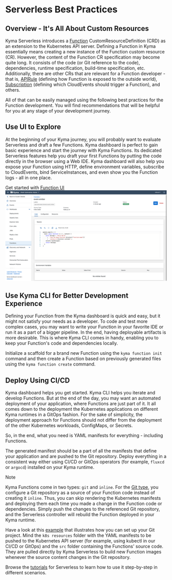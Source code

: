# Serverless Best Practices

## Overview - It's All About Custom Resources

Kyma Serverless introduces a [Function](resources/06-10-function-cr.md) CustomResourceDefinition (CRD) as an extension to the Kubernetes API server.
Defining a Function in Kyma essentially means creating a new instance of the Function custom resource (CR). However, the content of the Function CR specification may become quite long. It consists of the code (or Git reference to the code), dependencies, runtime specification, build-time specification, etc. Additionally, there are other CRs that are relevant for a Function developer - that is, [APIRule](https://kyma-project.io/docs/kyma/latest/05-technical-reference/00-custom-resources/apix-01-apirule/) (defining how Function is exposed to the outside world), [Subscription](https://kyma-project.io/docs/kyma/latest/05-technical-reference/00-custom-resources/evnt-01-subscription/) (defining which CloudEvents should trigger a Function), and others.

All of that can be easily managed using the following best practices for the Function development. You will find recommendations that will be helpful for you at any stage of your development journey.

## Use UI to Explore

At the beginning of your Kyma journey, you will probably want to evaluate Serverless and draft a few Functions.
Kyma dashboard is perfect to gain basic experience and start the journey with Kyma Functions. Its dedicated Serverless features help you draft your first Functions by putting the code directly in the browser using a Web IDE.
Kyma dashboard will also help you expose your Function using HTTP, define environment variables, subscribe to CloudEvents, bind ServiceInstances, and even show you the Function logs - all in one place.

Get started with [Function UI](tutorials/01-10-create-inline-function.md)
![function-ui](../assets/svls-function-ui.png)

## Use Kyma CLI for Better Development Experience

Defining your Function from the Kyma dashboard is quick and easy, but it might not satisfy your needs as a developer. To code and test more complex cases, you may want to write your Function in your favorite IDE or run it as a part of a bigger pipeline. In the end, having deployable artifacts is more desirable. This is where Kyma CLI comes in handy, enabling you to keep your Function's code and dependencies locally.

Initialize a scaffold for a brand new Function using the `kyma function init` command and then create a Function based on previously generated files using the `kyma function create` command.

## Deploy Using CI/CD

Kyma dashboard helps you get started. Kyma CLI helps you iterate and develop Functions.
But at the end of the day, you may want an automated deployment of your application, where Functions are just part of it.
It all comes down to the deployment the Kubernetes applications on different Kyma runtimes in a GitOps fashion. For the sake of simplicity, the deployment approach for Functions should not differ from the deployment of the other Kubernetes workloads, ConfigMaps, or Secrets.

So, in the end, what you need is YAML manifests for everything - including Functions.

The generated manifest should be a part of all the manifests that define your application and are pushed to the Git repository.
Deploy everything in a consistent way either using CI/CD or GitOps operators (for example, `fluxcd` or `argocd`) installed on your Kyma runtime.

> [!NOTE]
> Kyma Functions come in two types: `git` and `inline`. For the [Git type](tutorials/01-11-create-git-function.md), you configure a Git repository as a source of your Function code instead of creating it `inline`.
Thus, you can skip rendering the Kubernetes manifests and deploying them each time you made a change in the Function code or dependencies. Simply push the changes to the referenced Git repository, and the Serverless controller will rebuild the Function deployed in your Kyma runtime.

Have a look at this [example](https://github.com/kyma-project/serverless/tree/main/examples/incluster_eventing) that illustrates how you can set up your Git project. Mind the `k8s resources` folder with the YAML manifests to be pushed to the Kubernetes API server (for example, using kubectl in our CI/CD or GitOps) and the `src` folder containing the Functions' source code. They are pulled directly by Kyma Serverless to build new Function images whenever the source content changes in the Git repository.  

Browse the [tutorials](tutorials/README.md) for Serverless to learn how to use it step-by-step in different scenarios.
